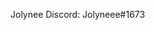 Jolynee
Discord: Jolyneee#1673

<!---
Jolynee/Jolynee is a ✨ special ✨ repository because its `README.md` (this file) appears on your GitHub profile.
You can click the Preview link to take a look at your changes.
--->
